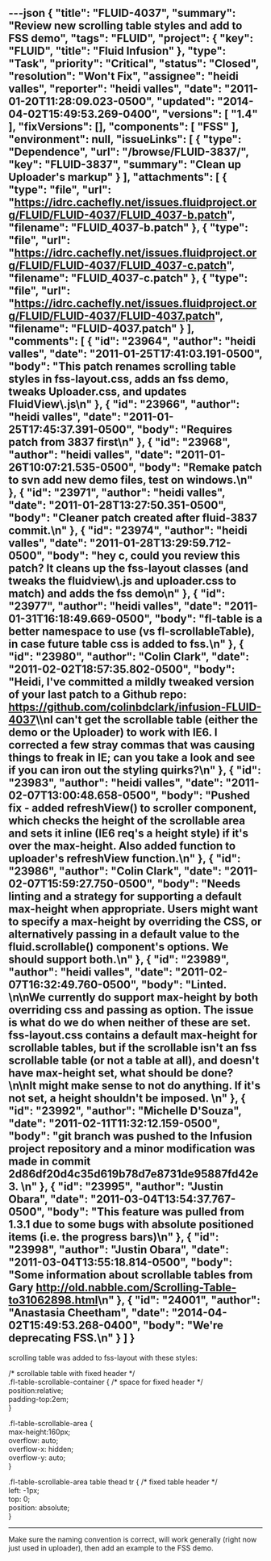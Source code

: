 ---json
{
  "title": "FLUID-4037",
  "summary": "Review new scrolling table styles and add to FSS demo",
  "tags": "FLUID",
  "project": {
    "key": "FLUID",
    "title": "Fluid Infusion"
  },
  "type": "Task",
  "priority": "Critical",
  "status": "Closed",
  "resolution": "Won't Fix",
  "assignee": "heidi valles",
  "reporter": "heidi valles",
  "date": "2011-01-20T11:28:09.023-0500",
  "updated": "2014-04-02T15:49:53.269-0400",
  "versions": [
    "1.4"
  ],
  "fixVersions": [],
  "components": [
    "FSS"
  ],
  "environment": null,
  "issueLinks": [
    {
      "type": "Dependence",
      "url": "/browse/FLUID-3837/",
      "key": "FLUID-3837",
      "summary": "Clean up Uploader's markup"
    }
  ],
  "attachments": [
    {
      "type": "file",
      "url": "https://idrc.cachefly.net/issues.fluidproject.org/FLUID/FLUID-4037/FLUID_4037-b.patch",
      "filename": "FLUID_4037-b.patch"
    },
    {
      "type": "file",
      "url": "https://idrc.cachefly.net/issues.fluidproject.org/FLUID/FLUID-4037/FLUID_4037-c.patch",
      "filename": "FLUID_4037-c.patch"
    },
    {
      "type": "file",
      "url": "https://idrc.cachefly.net/issues.fluidproject.org/FLUID/FLUID-4037/FLUID-4037.patch",
      "filename": "FLUID-4037.patch"
    }
  ],
  "comments": [
    {
      "id": "23964",
      "author": "heidi valles",
      "date": "2011-01-25T17:41:03.191-0500",
      "body": "This patch renames scrolling table styles in fss-layout.css, adds an fss demo, tweaks Uploader.css, and updates FluidView\\.js\n"
    },
    {
      "id": "23966",
      "author": "heidi valles",
      "date": "2011-01-25T17:45:37.391-0500",
      "body": "Requires patch from 3837 first\n"
    },
    {
      "id": "23968",
      "author": "heidi valles",
      "date": "2011-01-26T10:07:21.535-0500",
      "body": "Remake patch to svn add new demo files, test on windows.\n"
    },
    {
      "id": "23971",
      "author": "heidi valles",
      "date": "2011-01-28T13:27:50.351-0500",
      "body": "Cleaner patch created after fluid-3837 commit.\n"
    },
    {
      "id": "23974",
      "author": "heidi valles",
      "date": "2011-01-28T13:29:59.712-0500",
      "body": "hey c, could you review this patch? It cleans up the fss-layout classes (and tweaks the fluidview\\.js and uploader.css to match) and adds the fss demo\n"
    },
    {
      "id": "23977",
      "author": "heidi valles",
      "date": "2011-01-31T16:18:49.669-0500",
      "body": "fl-table is a better namespace to use (vs fl-scrollableTable), in case future table css is added to fss.\n"
    },
    {
      "id": "23980",
      "author": "Colin Clark",
      "date": "2011-02-02T18:57:35.802-0500",
      "body": "Heidi, I've committed a mildly tweaked version of your last patch to a Github repo: <https://github.com/colinbdclark/infusion-FLUID-4037>\\\nI can't get the scrollable table (either the demo or the Uploader) to work with IE6. I corrected a few stray commas that was causing things to freak in IE; can you take a look and see if you can iron out the styling quirks?\n"
    },
    {
      "id": "23983",
      "author": "heidi valles",
      "date": "2011-02-07T13:00:48.658-0500",
      "body": "Pushed fix - added refreshView() to scroller component, which checks the height of the scrollable area and sets it inline (IE6 req's a height style) if it's over the max-height. Also added function to uploader's refreshView function.\n"
    },
    {
      "id": "23986",
      "author": "Colin Clark",
      "date": "2011-02-07T15:59:27.750-0500",
      "body": "Needs linting and a strategy for supporting a default max-height when appropriate. Users might want to specify a max-height by overriding the CSS, or alternatively passing in a default value to the fluid.scrollable() component's options. We should support both.\n"
    },
    {
      "id": "23989",
      "author": "heidi valles",
      "date": "2011-02-07T16:32:49.760-0500",
      "body": "Linted.&#x20;\n\nWe currently do support max-height by both overriding css and passing as option. The issue is what do we do when neither of these are set. fss-layout.css contains a default max-height for scrollable tables, but if the scrollable isn't an fss scrollable table (or not a table at all), and doesn't have max-height set, what should be done?&#x20;\n\nIt might make sense to not do anything. If it's not set, a height shouldn't be imposed.&#x20;\n"
    },
    {
      "id": "23992",
      "author": "Michelle D'Souza",
      "date": "2011-02-11T11:32:12.159-0500",
      "body": "git branch was pushed to the Infusion project repository and a minor modification was made in commit 2d86df20d4c35d619b78d7e8731de95887fd42e3.&#x20;\n"
    },
    {
      "id": "23995",
      "author": "Justin Obara",
      "date": "2011-03-04T13:54:37.767-0500",
      "body": "This feature was pulled from 1.3.1 due to some bugs with absolute positioned items (i.e. the progress bars)\n"
    },
    {
      "id": "23998",
      "author": "Justin Obara",
      "date": "2011-03-04T13:55:18.814-0500",
      "body": "Some information about scrollable tables from Gary <http://old.nabble.com/Scrolling-Table-to31062898.html>\n"
    },
    {
      "id": "24001",
      "author": "Anastasia Cheetham",
      "date": "2014-04-02T15:49:53.268-0400",
      "body": "We're deprecating FSS.\n"
    }
  ]
}
---
scrolling table was added to fss-layout with these styles:

/\* scrollable table with fixed header \*/\
.fl-table-scrollable-container { /\* space for fixed header \*/\
position:relative;\
padding-top:2em;   \
}

.fl-table-scrollable-area { \
max-height:160px;\
overflow: auto;\
overflow-x: hidden;\
overflow-y: auto;\
}

.fl-table-scrollable-area table thead tr { /\* fixed table header \*/\
left: -1px; \
top: 0;\
position: absolute;   \
}

***

Make sure the naming convention is correct, will work generally (right now just used in uploader), then add an example to the FSS demo.

        
